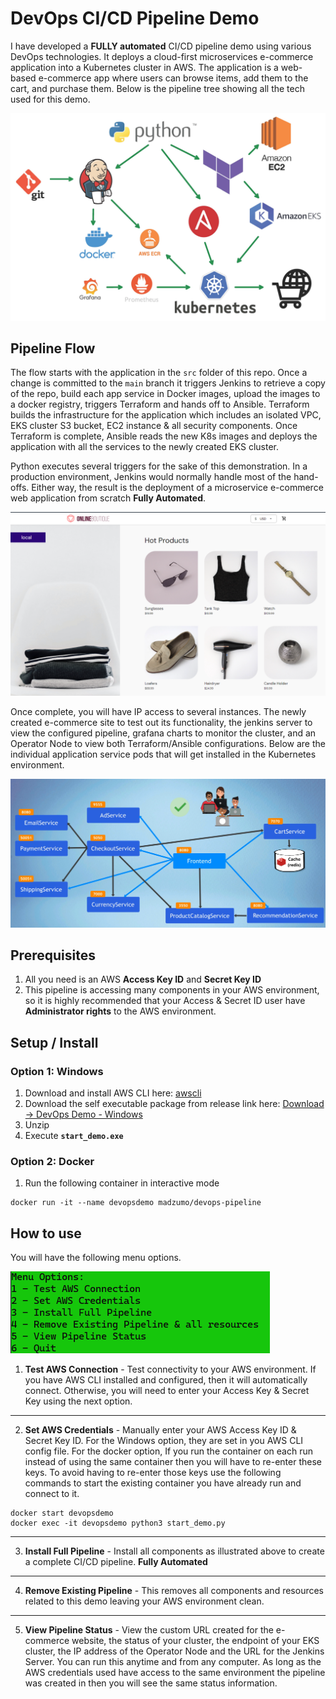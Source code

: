# DevOps CI/CD Pipeline Demo

I have developed a **FULLY automated** CI/CD pipeline demo using various DevOps technologies. 
It deploys a cloud-first microservices e-commerce application into a Kubernetes cluster in AWS.
The application is a web-based e-commerce app where users can 
browse items, add them to the cart, and purchase them.
Below is the pipeline tree showing all the tech used for this demo.

![pipeline tree](media/pipeline2.jpg)

## Pipeline Flow

The flow starts with the application in the `src` folder of this repo.
Once a change is committed to the `main` branch it
triggers Jenkins to retrieve a copy of the repo,
build each app service in Docker images, upload the images to a docker 
registry, triggers Terraform and hands off to Ansible.
Terraform builds the infrastructure for the application which includes an isolated VPC, EKS cluster 
S3 bucket, EC2 instance & all security components.
Once Terraform is complete, Ansible reads the
new K8s images and deploys the application with all the services to the newly created EKS cluster. 

Python executes several triggers for the sake of this demonstration.
In a production environment, Jenkins would normally handle most of the hand-offs.
Either way, the result is the deployment of a microservice e-commerce web application from scratch **Fully Automated**. 

![website](media/site2.png)

Once complete, you will have IP access to several instances. The newly created e-commerce site to test out its functionality,
the jenkins server to view the configured pipeline, grafana charts to monitor the cluster, 
and an Operator Node to view both Terraform/Ansible configurations.
Below are the individual application service pods that will get 
installed in the Kubernetes environment. 

![services](media/microsevice2.png)

## Prerequisites

1. All you need is an AWS **Access Key ID** and **Secret Key ID** 
2. This pipeline is accessing many components in your AWS environment, so it is highly recommended that your Access & Secret ID user have **Administrator rights** to the AWS environment.

## Setup / Install 

### Option 1: Windows

1. Download and install AWS CLI here: 
    [awscli](https://awscli.amazonaws.com/AWSCLIV2.msi)
2. Download the self executable package from release link here:
    [Download -> DevOps Demo - Windows](https://github.com/madzumo/devOps-pipeline/releases/download/1.0/madzumo_devops.zip)
3. Unzip 
4. Execute **`start_demo.exe`**

### Option 2: Docker

1. Run the following container in interactive mode
```shell
docker run -it --name devopsdemo madzumo/devops-pipeline
```

## How to use

You will have the following menu options.

![menu_options](media/menu2.png)

1. **Test AWS Connection** - Test connectivity to your AWS environment.
  If you have AWS CLI installed and configured, then 
    it will automatically connect.
  Otherwise, you will need to enter your Access Key & Secret Key using the next option.
---
2. **Set AWS Credentials** - Manually enter your AWS Access Key ID & Secret Key ID.
  For the Windows option, they are set in you AWS CLI config file. For the docker option, If you run the container on each run instead of using the same container then 
you will have to re-enter these keys. To avoid having to re-enter those keys use the following commands to start the existing container you have already run and connect to it.
```shell
docker start devopsdemo
docker exec -it devopsdemo python3 start_demo.py
```
---
3. **Install Full Pipeline** - Install all components as illustrated above to create a complete CI/CD pipeline. **Fully Automated**
---
4. **Remove Existing Pipeline** - This removes all components and resources related to this demo leaving your AWS environment clean.
---
5. **View Pipeline Status** -
  View the custom URL created for the e-commerce website, the status of your cluster,
  the endpoint of your EKS cluster, the IP address of the Operator Node and the URL for the Jenkins Server.
  You can run this anytime and from any computer.
  As long
  as the AWS credentials used have access to the same environment the pipeline was created in then you will see the same status information.

